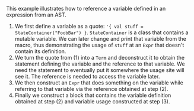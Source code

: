This example illustrates how to reference a variable defined in an expression from an AST.

1. We first define a variable as a quote: `'{ val stuff = StateContainer("FoobBar") }`. `StateContainer` is a class that contains a mutable variable. We can later change and print that variable from the macro, thus demonstrating the usage of `stuff` at an `Expr` that doesn't contain its definition.
2. We turn the quote from (1) into a `Term` and deconstruct it to obtain the statement defining the variable and the reference to that variable. We need the statement to eventually put it somewhere the usage site will see it. The reference is needed to access the variable later.
3. We then construct an `Expr` that does something on the variable while referring to that variable via the reference obtained at step (2).
4. Finally we construct a block that contains the variable definition obtained at step (2) and variable usage constructed at step (3).